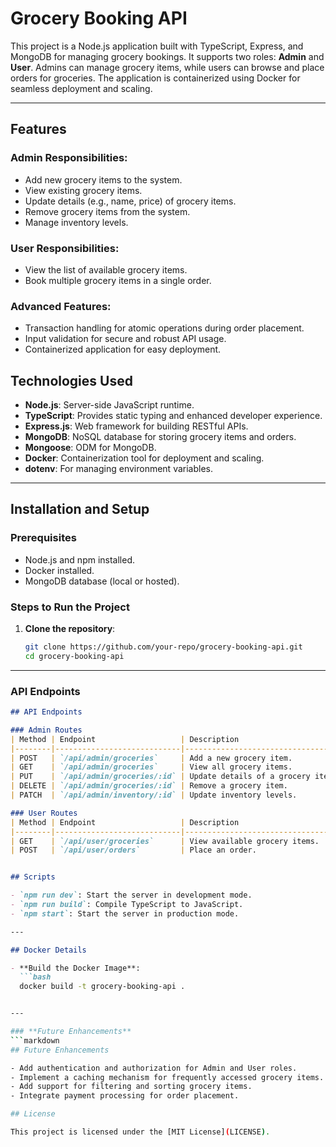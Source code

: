 # Grocery Booking API

This project is a Node.js application built with TypeScript, Express, and MongoDB for managing grocery bookings. It supports two roles: **Admin** and **User**. Admins can manage grocery items, while users can browse and place orders for groceries. The application is containerized using Docker for seamless deployment and scaling.

---

## Features

### Admin Responsibilities:
- Add new grocery items to the system.
- View existing grocery items.
- Update details (e.g., name, price) of grocery items.
- Remove grocery items from the system.
- Manage inventory levels.

### User Responsibilities:
- View the list of available grocery items.
- Book multiple grocery items in a single order.

### Advanced Features:
- Transaction handling for atomic operations during order placement.
- Input validation for secure and robust API usage.
- Containerized application for easy deployment.


## Technologies Used

- **Node.js**: Server-side JavaScript runtime.
- **TypeScript**: Provides static typing and enhanced developer experience.
- **Express.js**: Web framework for building RESTful APIs.
- **MongoDB**: NoSQL database for storing grocery items and orders.
- **Mongoose**: ODM for MongoDB.
- **Docker**: Containerization tool for deployment and scaling.
- **dotenv**: For managing environment variables.

---

## Installation and Setup

### Prerequisites
- Node.js and npm installed.
- Docker installed.
- MongoDB database (local or hosted).

### Steps to Run the Project
1. **Clone the repository**:
   ```bash
   git clone https://github.com/your-repo/grocery-booking-api.git
   cd grocery-booking-api


---

### **API Endpoints**
```markdown
## API Endpoints

### Admin Routes
| Method | Endpoint                   | Description                       |
|--------|----------------------------|-----------------------------------|
| POST   | `/api/admin/groceries`     | Add a new grocery item.           |
| GET    | `/api/admin/groceries`     | View all grocery items.           |
| PUT    | `/api/admin/groceries/:id` | Update details of a grocery item. |
| DELETE | `/api/admin/groceries/:id` | Remove a grocery item.            |
| PATCH  | `/api/admin/inventory/:id` | Update inventory levels.          |

### User Routes
| Method | Endpoint                   | Description                       |
|--------|----------------------------|-----------------------------------|
| GET    | `/api/user/groceries`      | View available grocery items.     |
| POST   | `/api/user/orders`         | Place an order.                   |


## Scripts

- `npm run dev`: Start the server in development mode.
- `npm run build`: Compile TypeScript to JavaScript.
- `npm start`: Start the server in production mode.

---

## Docker Details

- **Build the Docker Image**:
  ```bash
  docker build -t grocery-booking-api .


---

### **Future Enhancements**
```markdown
## Future Enhancements

- Add authentication and authorization for Admin and User roles.
- Implement a caching mechanism for frequently accessed grocery items.
- Add support for filtering and sorting grocery items.
- Integrate payment processing for order placement.

## License

This project is licensed under the [MIT License](LICENSE).
